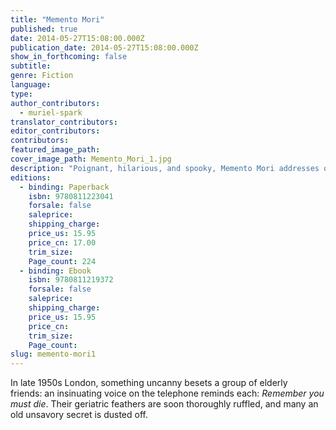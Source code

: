 ```yaml
---
title: "Memento Mori"
published: true
date: 2014-05-27T15:08:00.000Z
publication_date: 2014-05-27T15:08:00.000Z
show_in_forthcoming: false
subtitle:
genre: Fiction
language:
type:
author_contributors:
  - muriel-spark
translator_contributors:
editor_contributors:
contributors:
featured_image_path:
cover_image_path: Memento_Mori_1.jpg
description: "Poignant, hilarious, and spooky, Memento Mori addresses old age "
editions:
  - binding: Paperback
    isbn: 9780811223041
    forsale: false
    saleprice:
    shipping_charge:
    price_us: 15.95
    price_cn: 17.00
    trim_size:
    Page_count: 224
  - binding: Ebook
    isbn: 9780811219372
    forsale: false
    saleprice:
    shipping_charge:
    price_us: 15.95
    price_cn:
    trim_size:
    Page_count:
slug: memento-mori1
---
```


In late 1950s London, something uncanny besets a group of elderly friends: an insinuating voice on the telephone reminds each: _Remember you must die_. Their geriatric feathers are soon thoroughly ruffled, and many an old unsavory secret is dusted off.

